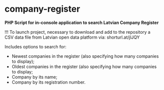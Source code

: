 # company-register

**PHP Script for in-console application to search Latvian Company Register**

!!! To launch project, necessary to download and add to the repository a CSV data file from Latvian open data platform via: shorturl.at/jlJQY 

Includes options to search for:
 - Newest companies in the register (also specifying how many companies to display);
 - Oldest companies in the register (also specifying how many companies to display;
 - Company by its name;
 - Company by its registration number.

